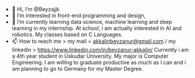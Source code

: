 - 👋 Hi, I’m @Beyzajjk
- 👀 I’m interested in front-end programming and design, 
- 🌱 I’m currently learning data science, machine learning and deep learning in my internship. At school, i am actually interested in AI and robotics. My classes based on C Languages.
- 📫 How to reach me > my mail = akkalinbeyzanur@gmail.com / my linkedin > https://www.linkedin.com/in/beyzanur-akkalin/ 
Currently i am a 4th year student in Uskudar University. My major is Computer Engineering. I am willing to graduate productive as much as I can and i am planning to go to Germany for my Master Degree.
<!---
Beyzajjk/Beyzajjk is a ✨ special ✨ repository because its `README.md` (this file) appears on your GitHub profile.
You can click the Preview link to take a look at your changes.
--->
